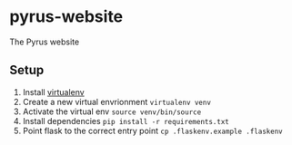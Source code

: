 # pyrus-website
The Pyrus website

## Setup
1) Install [virtualenv](https://gist.github.com/Geoyi/d9fab4f609e9f75941946be45000632b)
2) Create a new virtual envrionment ```virtualenv venv```
3) Activate the virtual env ```source venv/bin/source```
4) Install dependencies ```pip install -r requirements.txt```
5) Point flask to the correct entry point ```cp .flaskenv.example .flaskenv```
